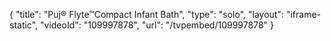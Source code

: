 {
    "title": "Puj&reg; Flyte&trade;Compact Infant Bath",
    "type": "solo",
    "layout": "iframe-static",
    "videoId": "109997878",
    "url": "\/tvpembed\/109997878"
}